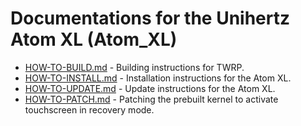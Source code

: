 Documentations for the Unihertz Atom XL (Atom_XL)
=================================================

- [HOW-TO-BUILD.md](https://github.com/ADeadTrousers/twrp_device_Unihertz_Atom_XL/blob/master/docs/HOW-TO-BUILD.md) - Building instructions for TWRP.
- [HOW-TO-INSTALL.md](https://github.com/ADeadTrousers/twrp_device_Unihertz_Atom_XL/blob/master/docs/HOW-TO-INSTALL.md) - Installation instructions for the Atom XL.
- [HOW-TO-UPDATE.md](https://github.com/ADeadTrousers/twrp_device_Unihertz_Atom_XL/blob/master/docs/HOW-TO-UPDATE.md) - Update instructions for the Atom XL.
- [HOW-TO-PATCH.md](https://github.com/ADeadTrousers/twrp_device_Unihertz_Atom_XL/blob/master/docs/HOW-TO-PATCH.md) - Patching the prebuilt kernel to activate touchscreen in recovery mode.


